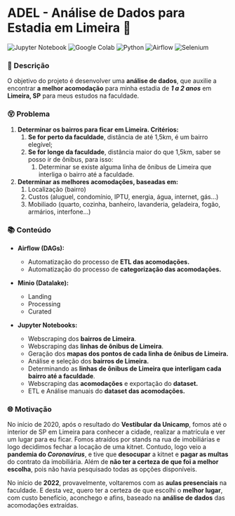 # ADEL - Análise de Dados para Estadia em Limeira 🏡
![Jupyter Notebook](https://img.shields.io/badge/Jupyter-F37626.svg?&style=for-the-badge&logo=Jupyter&logoColor=white) ![Google Colab](https://img.shields.io/badge/Colab-F9AB00?style=for-the-badge&logo=googlecolab&color=525252) ![Python](https://img.shields.io/badge/Python-3776AB?style=for-the-badge&logo=python&logoColor=white) ![Airflow](https://img.shields.io/badge/Airflow-017CEE?style=for-the-badge&logo=Apache%20Airflow&logoColor=white) ![Selenium](https://img.shields.io/badge/Selenium-43B02A?style=for-the-badge&logo=Selenium&logoColor=white) 
### 📃 Descrição
O objetivo do projeto é desenvolver uma **análise de dados**, que auxilie a encontrar **a melhor acomodação** para minha estadia de **_1 a 2 anos_** em **Limeira, SP** para meus estudos na faculdade. 

### 😵 Problema

1. **Determinar os bairros para ficar em Limeira. Critérios:**
   1. **Se for perto da faculdade**, distância de até 1,5km, é um bairro elegível;
   2. **Se for longe da faculdade**, distância maior do que 1,5km, saber se posso ir de ônibus, para isso:
      1. Determinar se existe alguma linha de ônibus de Limeira que interliga o bairro até a faculdade.
2. **Determinar as melhores acomodações, baseadas em:**
   1. Localização (bairro)
   2. Custos (aluguel, condomínio, IPTU, energia, água, internet, gás...)
   3. Mobiliado (quarto, cozinha, banheiro, lavanderia, geladeira, fogão, armários, interfone...)

### 📚 Conteúdo
- **Airflow (DAGs):**
  - Automatização do processo de **ETL das acomodações.**
  - Automatização do processo de **categorização das acomodações.**

- **Minio (Datalake):**
  - Landing
  - Processing
  - Curated

- **Jupyter Notebooks:**
  - Webscraping dos **bairros de Limeira**.
  - Webscraping das **linhas de ônibus de Limeira**.
  - Geração dos **mapas dos pontos de cada linha de ônibus de Limeira.**
  - Análise e seleção dos **bairros de Limeira.**
  - Determinando as **linhas de ônibus de Limeira que interligam cada bairro até a faculdade**.
  - Webscraping das **acomodações** e exportação do **dataset.**
  - ETL e Análise manuais do **dataset das acomodações.**


### 🌐 Motivação
No início de 2020, após o resultado do **Vestibular da Unicamp**, fomos até o interior de SP em Limeira para conhecer a cidade, realizar a matrícula e ver um lugar para eu ficar. Fomos atraídos por stands na rua de imobiliárias e logo decidimos fechar a locação de uma kitnet. Contudo, logo veio a **pandemia do _Coronavírus_**, e tive que **desocupar** a kitnet e **pagar as multas** do contrato da imobiliária. Além de **não ter a certeza de que foi a melhor escolha**, pois não havia pesquisado todas as opções disponíveis.

No início de **2022**, provavelmente, voltaremos com as **aulas presenciais** na faculdade. E desta vez, quero ter a certeza de que escolhi o **melhor lugar**, com custo benefício, aconchego e afins, baseado na **análise de dados** das acomodações extraídas.

